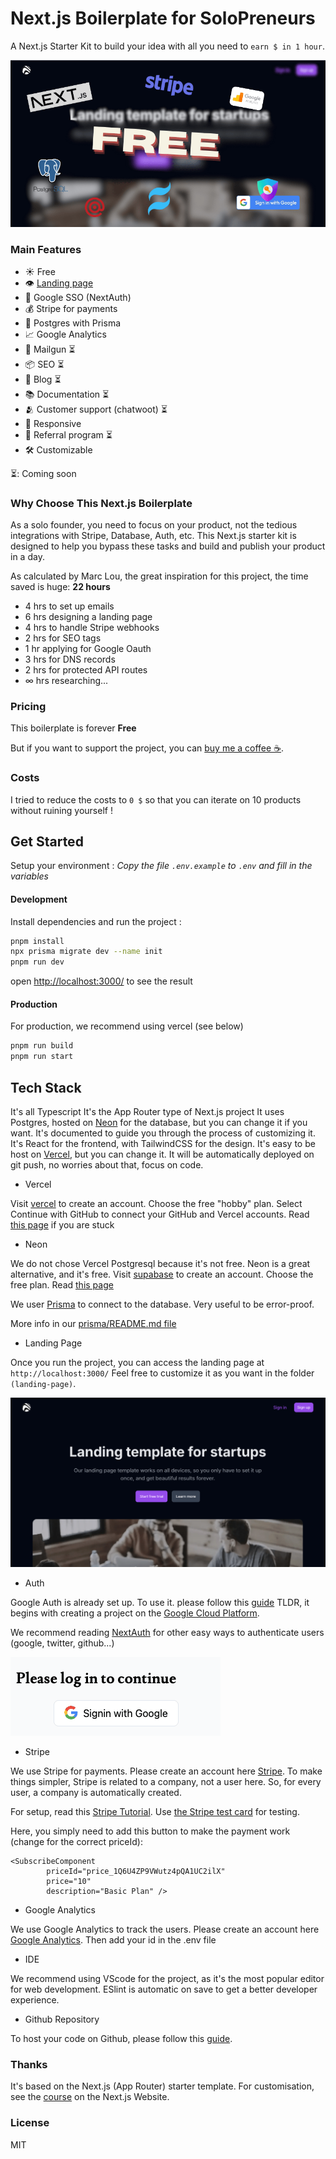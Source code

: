 # Next.js Boilerplate for SoloPreneurs

A Next.js Starter Kit to build your idea with all you need to `earn $ in 1 hour`.

![Landing Page](public/landingFeatures.png)

### Main Features

- ☀️ Free
- 👁️ [Landing page](https://nextjsboilerplate-blue.vercel.app/)
- 🔑 Google SSO (NextAuth)
- 💰 Stripe for payments
- 📂 Postgres with Prisma 
- 📈 Google Analytics
- 📧 Mailgun ⏳
- 📦 SEO ⏳
- 📝 Blog ⏳
- 📚 Documentation ⏳
- 🫂 Customer support (chatwoot) ⏳
- 📱 Responsive
- 🍾 Referral program ⏳
- 🛠️ Customizable

⏳: Coming soon

### Why Choose This Next.js Boilerplate

As a solo founder, you need to focus on your product, not the tedious integrations with Stripe, Database, Auth, etc. This Next.js starter kit is designed to help you bypass these tasks and build and publish your product in a day.

As calculated by Marc Lou, the great inspiration for this project, the time saved is huge: **22 hours**

- 4 hrs to set up emails
- 6 hrs designing a landing page
- 4 hrs to handle Stripe webhooks
- 2 hrs for SEO tags
- 1 hr applying for Google Oauth
- 3 hrs for DNS records
- 2 hrs for protected API routes
- ∞ hrs researching...

### Pricing

This boilerplate is forever **Free**

But if you want to support the project, you can [buy me a coffee ☕️](https://patreon.com/guillim).

### Costs

I tried to reduce the costs to `0 $` so that you can iterate on 10 products without ruining yourself !

## Get Started
Setup your environment : 
_Copy the file `.env.example` to `.env` and fill in the variables_

#### Development
Install dependencies and run the project :
```bash
pnpm install
npx prisma migrate dev --name init
pnpm run dev
```

open [http://localhost:3000/](http://localhost:3000/) to see the result

#### Production
For production, we recommend using vercel (see below)
```bash
pnpm run build
pnpm run start
```
## Tech Stack

It's all Typescript
It's the App Router type of Next.js project
It uses Postgres, hosted on [Neon](https://neon.tech/) for the database, but you can change it if you want.
It's documented to guide you through the process of customizing it.
It's React for the frontend, with TailwindCSS for the design.
It's easy to be host on [Vercel](https://vercel.com/), but you can change it.
It will be automatically deployed on git push, no worries about that, focus on code.


- Vercel

Visit [vercel](https://vercel.com/signup) to create an account. Choose the free "hobby" plan. Select Continue with GitHub to connect your GitHub and Vercel accounts. Read [this page](https://nextjs.org/learn/dashboard-app/setting-up-your-database) if you are stuck

- Neon

We do not chose Vercel Postgresql because it's not free. Neon is a great alternative, and it's free. Visit [supabase](https://neon.tech/) to create an account. Choose the free plan. Read [this page](https://neon.tech/docs/guides/nextjs)

We user [Prisma](https://www.prisma.io/docs/getting-started/setup-prisma/start-from-scratch/relational-databases-typescript-postgresql) to connect to the database. Very useful to be error-proof.

More info in our [prisma/README.md file](prisma/README.md)

- Landing Page

Once you run the project, you can access the landing page at `http://localhost:3000/`
Feel free to customize it as you want in the folder `(landing-page)`.

![Landing Page](public/landing.png)

- Auth

Google Auth is already set up. To use it. please follow this [guide](https://authjs.dev/getting-started/authentication/oauth) TLDR, it begins with creating a project on the [Google Cloud Platform](https://console.cloud.google.com/apis/credentials).  

We recommend reading [NextAuth](https://next-auth.js.org/getting-started/introduction) for other easy ways to authenticate users (google, twitter, github...)

![Landing Page](public/sso.png)

- Stripe

We use Stripe for payments. Please create an account here [Stripe](https://stripe.com/).
To make things simpler, Stripe is related to a company, not a user here. So, for every user, a company is automatically created. 

For setup, read this [Stripe Tutorial](https://medium.com/@rakeshdhariwal61/integrating-stripe-payment-gateway-in-next-js-14-a-step-by-step-guide-1bd17d164c2c). Use [the Stripe test card](https://docs.stripe.com/testing) for testing.

Here, you simply need to add this button to make the payment work (change for the correct priceId):
```react
<SubscribeComponent 
        priceId="price_1Q6U4ZP9VWutz4pQA1UC2ilX" 
        price="10" 
        description="Basic Plan" />
```

- Google Analytics

We use Google Analytics to track the users. Please create an account here [Google Analytics](https://analytics.google.com/). Then add your id in the .env file

- IDE

We recommend using VScode for the project, as it's the most popular editor for web development.
ESlint is automatic on save to get a better developer experience.

- Github Repository

To host your code on Github, please follow this [guide](https://help.github.com/en/github/getting-started-with-github/create-a-repo).


### Thanks

It's based on the Next.js (App Router) starter template.
For customisation, see the [course](https://nextjs.org/learn) on the Next.js Website.

### License
MIT